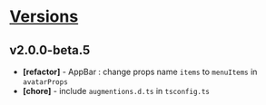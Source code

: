 # [Versions](https://github.com/Tracktor/design-system/releases)

## v2.0.0-beta.5
- **[refactor]** - AppBar : change props name `items` to `menuItems` in `avatarProps`
- **[chore]** - include `augmentions.d.ts` in `tsconfig.ts`
